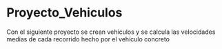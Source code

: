 # Proyecto_Vehiculos
Con el siguiente proyecto se crean vehículos y se calcula las velocidades medias de cada recorrido hecho por el vehículo concreto
